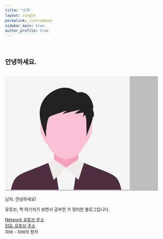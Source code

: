 ```yaml
---
title: "소개"
layout: single
permalink: /introduce/
sidebar_main: true
author_profile: true
---
```


<br>

## 안녕하세요.

<br>
   <div class="circle_1" style="background: #BDBDBD;">
    <img class="circle_2" src="/imgs/man_comic.png">
   </div>
 <br>
   남자.   
	안녕하세요!   

   유튜브, 책 여기저기 보면서 공부한 거 정리한 블로그입니다.   



   [Network 유튜브 주소](https://www.youtube.com/@ddarahakit "따라하면서 배우는 IT")   
   [SQL 유튜브 주소](https://www.youtube.com/@ProfNKim "김남규 교수님")   
   자바 - 자바의 정석   
    

